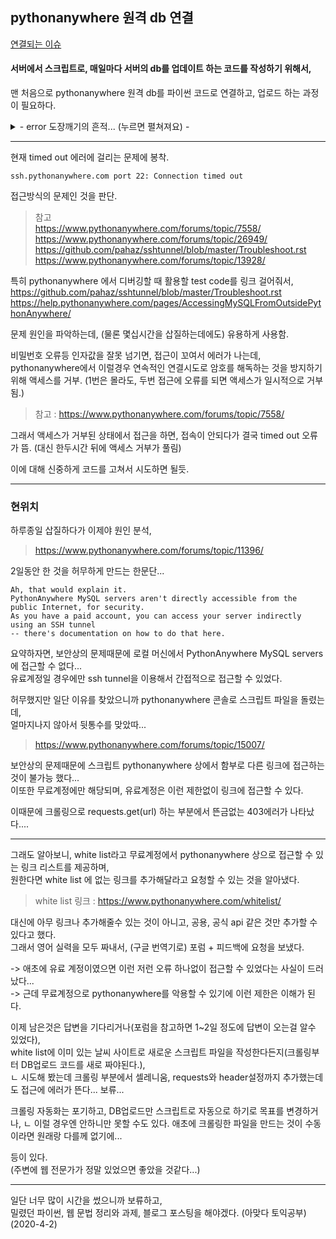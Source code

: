 ## pythonanywhere 원격 db 연결
<a href="https://github.com/Kimdonghyeon7645/ScienceProject/issues/3">연결되는 이슈</a>

#### 서버에서 스크립트로, 매일마다 서버의 db를 업데이트 하는 코드를 작성하기 위해서,

맨 처음으로 pythonanywhere 원격 db를 파이썬 코드로 연결하고, 업로드 하는 과정이 필요하다.

<details>
  <summary> - error 도장깨기의 흔적... (누르면 펼쳐져요) - </summary>
  
  ```
  2020-03-31 13:28:08,610| ERROR   | Secsh channel 0 open FAILED: open failed: Administratively prohibited
  2020-03-31 13:28:08,610| ERROR   | Could not establish connection from ('127.0.0.1', 2460) to remote side of the tunnel
  Traceback (most recent call last):
    File "C:/PycharmProjects/과학 프로젝트/ssh access-test 2.py", line 30, in <module>
      database=f'{user_name}${database_name}',
    File "C:\PycharmProjects\과학 프로젝트\venv\lib\site-packages\mysql\connector\__init__.py", line 179, in connect
      return MySQLConnection(*args, **kwargs)
    File "C:\PycharmProjects\과학 프로젝트\venv\lib\site-packages\mysql\connector\connection.py", line 95, in __init__
      self.connect(**kwargs)
    File "C:\PycharmProjects\과학 프로젝트\venv\lib\site-packages\mysql\connector\abstracts.py", line 716, in connect
      self._open_connection()
    File "C:\PycharmProjects\과학 프로젝트\venv\lib\site-packages\mysql\connector\connection.py", line 207, in _open_connection
      self._do_handshake()
    File "C:\PycharmProjects\과학 프로젝트\venv\lib\site-packages\mysql\connector\connection.py", line 99, in _do_handshake
      packet = self._socket.recv()
    File "C:\PycharmProjects\과학 프로젝트\venv\lib\site-packages\mysql\connector\network.py", line 243, in recv_plain
      raise errors.InterfaceError(errno=2013)
  mysql.connector.errors.InterfaceError: 2013: Lost connection to MySQL server during query
  ```
  
  와 같은 오류로 삽질...
  
  문제는 문법오류에 있었던것 같음,
  그래도 해결이 안되던데, 문제는 인자값중 호스트, 포트 번호가 이상했었음.
  추가로 로컬 호스트 번호는 localhost 대신 127.0.0.1 을 이용해야함.
  
  > 참고
  https://www.pythonanywhere.com/forums/topic/10934/  
  https://www.pythonanywhere.com/forums/topic/26949/  
  https://andromedarabbit.net/ssh-%EC%A0%91%EC%86%8D%EC%9D%B4-%EC%9E%90%EA%BE%B8-%EB%81%8A%EA%B2%A8%EC%84%9C-%EC%A7%9C%EC%A6%9D%EB%82%A0-%EB%95%8C/
  
  > 사실 이게 뭔문젠지 몰라서, ssh 연결에 대해서 (포트 바인딩등) 공부하고, /etc/ssh/sshd_config 설정에서 삽질.
  
</details>  

***

현재 timed out 에러에 걸리는 문제에 봉착.

```
ssh.pythonanywhere.com port 22: Connection timed out
```

접근방식의 문제인 것을 판단. 

> 참고  
https://www.pythonanywhere.com/forums/topic/7558/  
https://www.pythonanywhere.com/forums/topic/26949/  
https://github.com/pahaz/sshtunnel/blob/master/Troubleshoot.rst  
https://www.pythonanywhere.com/forums/topic/13928/  

특히 pythonanywhere 에서 디버깅할 때 활용할 test code를 링크 걸어줘서,
https://github.com/pahaz/sshtunnel/blob/master/Troubleshoot.rst  
https://help.pythonanywhere.com/pages/AccessingMySQLFromOutsidePythonAnywhere/  

문제 원인을 파악하는데, (물론 몇십시간을 삽질하는데에도) 유용하게 사용함.

비밀번호 오류등 인자값을 잘못 넘기면, 접근이 꼬여서 에러가 나는데, 
pythonanywhere에서 이럴경우 연속적인 연결시도로 암호를 해독하는 것을 방지하기 위해 액세스를 거부.
(1번은 몰라도, 두번 접근에 오류를 되면 액세스가 일시적으로 거부됨.)

> 참고 : https://www.pythonanywhere.com/forums/topic/7558/

그래서 액세스가 거부된 상태에서 접근을 하면, 접속이 안되다가 결국 timed out 오류가 뜸.
(대신 한두시간 뒤에 액세스 거부가 풀림)

이에 대해 신중하게 코드를 고쳐서 시도하면 될듯.


***

### 현위치
하루종일 삽질하다가 이제야 원인 분석,

> https://www.pythonanywhere.com/forums/topic/11396/

2일동안 한 것을 허무하게 만드는 한문단...

```
Ah, that would explain it. 
PythonAnywhere MySQL servers aren't directly accessible from the public Internet, for security. 
As you have a paid account, you can access your server indirectly using an SSH tunnel
-- there's documentation on how to do that here.
```

요약하자면, 보안상의 문제때문에 로컬 머신에서 PythonAnywhere MySQL servers에 접근할 수 없다...   
유료계정일 경우에만 ssh tunnel을 이용해서 간접적으로 접근할 수 있었다.

허무했지만 일단 이유를 찾았으니까 pythonanywhere 콘솔로 스크립트 파일을 돌렸는데,  
얼마지나지 않아서 뒷통수를 맞았따...

> https://www.pythonanywhere.com/forums/topic/15007/

보안상의 문제때문에 스크립트 pythonanywhere 상에서 함부로 다른 링크에 접근하는 것이 불가능 했다...   
이또한 무료계정에만 해당되며, 유료계정은 이런 제한없이 링크에 접근할 수 있다. 

이때문에 크롤링으로 requests.get(url) 하는 부분에서 뜬금없는 403에러가 나타났다....

---

그래도 알아보니, white list라고 무료계정에서 pythonanywhere 상으로 접근할 수 있는 링크 리스트를 제공하며,    
원한다면 white list 에 없는 링크를 추가해달라고 요청할 수 있는 것을 알아냈다.

> white list 링크 : https://www.pythonanywhere.com/whitelist/

대신에 아무 링크나 추가해줄수 있는 것이 아니고, 공용, 공식 api 같은 것만 추가할 수 있다고 했다.    
그래서 영어 실력을 모두 짜내서, (구글 번역기로) 포럼 + 피드백에 요청을 보냈다.  

-> 애초에 유료 계정이였으면 이런 저런 오류 하나없이 접근할 수 있었다는 사실이 드러났다...   
-> 근데 무료계정으로 pythonanywhere를 악용할 수 있기에 이런 제한은 이해가 된다. 

이제 남은것은 답변을 기다리거나(포럼을 참고하면 1~2일 정도에 답변이 오는걸 알수 있었다),   
white list에 이미 있는 날씨 사이트로 새로운 스크립트 파일을 작성한다든지(크롤링부터 DB업로드 코드를 새로 짜야된다.),   
ㄴ 시도해 봤는데 크롤링 부분에서 셀레니움, requests와 header설정까지 추가했는데도 접근에 에러가 뜬다... 보류...  

크롤링 자동화는 포기하고, DB업로드만 스크립트로 자동으로 하기로 목표를 변경하거나,
ㄴ 이럴 경우엔 안하니만 못할 수도 있다. 애초에 크롤링한 파일을 만드는 것이 수동이라면 원래랑 다를께 없기에...

등이 있다.  
(주변에 웹 전문가가 정말 있었으면 좋았을 것같다...)

***

일단 너무 많이 시간을 썼으니까 보류하고,  
밀렸던 파이썬, 웹 문법 정리와 과제, 블로그 포스팅을 해야겠다. (아맞다 토익공부)
(2020-4-2)
